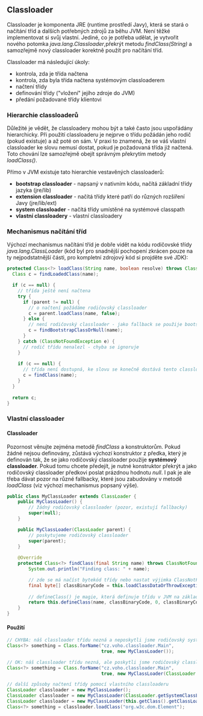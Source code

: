 ## Classloader

Classloader je komponenta JRE (runtime prostředí Javy), která se stará o načítání tříd a dalších potřebných zdrojů za běhu JVM. Není těžké implementovat si svůj vlastní. Jediné, co je potřeba udělat, je vytvořit nového potomka *java.lang.Classloader*,překrýt metodu *findClass(String)* a samozřejmě nový classloader korektně použít pro načítání tříd. 

Classloader má následující úkoly:

- kontrola, zda je třída načtena
- kontrola, zda byla třída načtena systémovým classloaderem
- načtení třídy
- definování třídy ("vložení" jejího zdroje do JVM)
- předání požadované třídy klientovi

### Hierarchie classloaderů

Důležité je vědět, že classloadery mohou být a také často jsou uspořádány hierarchicky. Při použití classloaderu je nejprve o třídu požádán jeho rodič (pokud existuje) a až poté on sám. V praxi to znamená, že se váš vlastní classloader ke slovu nemusí dostat, pokud je požadovaná třída již načtená. Toto chování lze samozřejmě obejít správným překrytím metody *loadClass()*.

Přímo v JVM existuje tato hierarchie vestavěných classloaderů:

- **bootstrap classloader** - napsaný v nativním kódu, načítá základní třídy jazyka (jre/lib)
- **extension classloader** - načítá třídy které patří do různých rozšíření Javy (jre/lib/ext)
- **system classloader** - načítá třídy umístěné na systémové classpath
- **vlastní classloadery** - vlastní classloadery

### Mechanismus načítání tříd

Výchozí mechanismus načítání tříd je dobře vidět na kódu rodičovské třídy *java.lang.ClassLoader* (kód byl pro snadnější pochopení zkrácen pouze na ty nejpodstatnější části, pro kompletní zdrojový kód si projděte své JDK):

```java
protected Class<?> loadClass(String name, boolean resolve) throws ClassNotFoundException {
  Class c = findLoadedClass(name);

  if (c == null) {
    // třída ještě není načtena
    try {
      if (parent != null) {
        // o načtení požádáme rodičovský classloader
        c = parent.loadClass(name, false);
      } else {
        // není rodičovský classloader - jako fallback se použije bootstrap
        c = findBootstrapClassOrNull(name);
      }
    } catch (ClassNotFoundException e) {
      // rodič třídu nenalezl - chyba se ignoruje
    }
    
    if (c == null) {
      // třída není dostupná, ke slovu se konečně dostává tento classloader
      c = findClass(name);
    }
  }
  
  return c;
}
```

### Vlastní classloader

#### Classloader

Pozornost věnujte zejména metodě *findClass* a konstruktorům. Pokud žádné nejsou definovány, zůstává výchozí konstruktor z předka, který je definován tak, že se jako rodičovský classloader použije **systémový classloader**. Pokud tomu chcete předejít, je nutné konstruktor překrýt a jako rodičovský classloader předkovi poslat prázdnou hodnotu *null*. I pak je ale třeba dávat pozor na různé fallbacky, které jsou zabudovány v metodě *loadClass* (viz výchozí mechanismus popsaný výše).

```java
public class MyClassLoader extends ClassLoader {
    public MyClassLoader() {
        // žádný rodičovský classloader (pozor, existují fallbacky)
        super(null);
    }

    public MyClassLoader(ClassLoader parent) {
        // poskytujeme rodičovský classloader
        super(parent);
    }
    
    @Override
    protected Class<?> findClass(final String name) throws ClassNotFoundException {
        System.out.println("Finding class: " + name);

        // zde se má načíst bytekód třídy nebo nastat výjimka ClassNotFoundException
        final byte[] classBinaryCode = this.loadClassDataOrThrowException(name);
        
        // defineClass() je magie, která definuje třídu v JVM na základě jejího bytekódu
        return this.defineClass(name, classBinaryCode, 0, classBinaryCode.length);
    }
}
```

#### Použití

```java
// CHYBA: náš classloader třídu nezná a neposkytli jsme rodičovský systémový classloader
Class<?> something = Class.forName("cz.voho.classloader.Main", 
                                   true, new MyClassLoader());

// OK: náš classloader třídu nezná, ale poskytli jsme rodičovský classloader, který ano
Class<?> something = Class.forName("cz.voho.classloader.Main", 
                                   true, new MyClassLoader(ClassLoader.getSystemClassLoader()));

// další způsoby načtení třídy pomocí vlastního classloaderu
ClassLoader classloader = new MyClassLoader();
ClassLoader classloader = new MyClassLoader(ClassLoader.getSystemClassLoader());
ClassLoader classloader = new MyClassLoader(this.getClass().getClassLoader());
Class<?> something = classloader.loadClass("org.w3c.dom.Element");
```